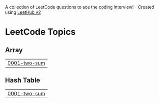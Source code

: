 A collection of LeetCode questions to ace the coding interview! - Created using [LeetHub v2](https://github.com/arunbhardwaj/LeetHub-2.0)
<!---LeetCode Topics Start-->
# LeetCode Topics
## Array
|  |
| ------- |
| [0001-two-sum](https://github.com/moonshine705/LeetCodePractices/tree/master/0001-two-sum) |
## Hash Table
|  |
| ------- |
| [0001-two-sum](https://github.com/moonshine705/LeetCodePractices/tree/master/0001-two-sum) |
<!---LeetCode Topics End-->